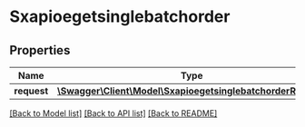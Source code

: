 # Sxapioegetsinglebatchorder

## Properties
Name | Type | Description | Notes
------------ | ------------- | ------------- | -------------
**request** | [**\Swagger\Client\Model\SxapioegetsinglebatchorderRequest**](SxapioegetsinglebatchorderRequest.md) |  | [optional] 

[[Back to Model list]](../README.md#documentation-for-models) [[Back to API list]](../README.md#documentation-for-api-endpoints) [[Back to README]](../README.md)


